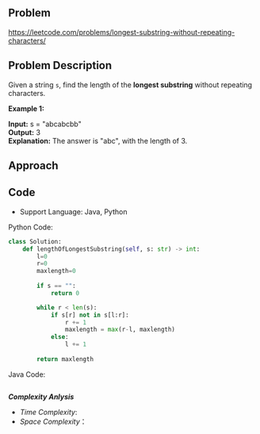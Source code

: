 ## Problem

https://leetcode.com/problems/longest-substring-without-repeating-characters/

## Problem Description

Given a string `s`, find the length of the **longest substring**
 without repeating characters.

**Example 1:**

**Input:** s = "abcabcbb"  <br>
**Output:** 3  <br>
**Explanation:** The answer is "abc", with the length of 3.


## Approach

## Code

- Support Language: Java, Python

Python Code:

```py
class Solution:
    def lengthOfLongestSubstring(self, s: str) -> int:
        l=0
        r=0
        maxlength=0
        
        if s == "":
            return 0

        while r < len(s):
            if s[r] not in s[l:r]:                
                r += 1
                maxlength = max(r-l, maxlength)
            else:
                l += 1
        
        return maxlength
```

Java Code:

```

```

**_Complexity Anlysis_**

- _Time Complexity_: 
- _Space Complexity_：
